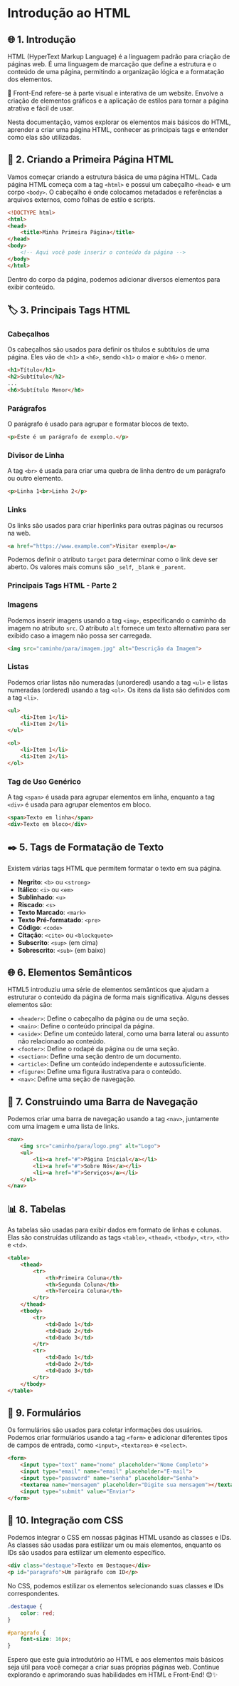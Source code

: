 # Introdução ao HTML 

## 🌐 1. Introdução

HTML (HyperText Markup Language) é a linguagem padrão para criação de páginas web. É uma linguagem de marcação que define a estrutura e o conteúdo de uma página, permitindo a organização lógica e a formatação dos elementos.

🎨 Front-End refere-se à parte visual e interativa de um website. Envolve a criação de elementos gráficos e a aplicação de estilos para tornar a página atrativa e fácil de usar.

Nesta documentação, vamos explorar os elementos mais básicos do HTML, aprender a criar uma página HTML, conhecer as principais tags e entender como elas são utilizadas.

## 🏁 2. Criando a Primeira Página HTML

Vamos começar criando a estrutura básica de uma página HTML. Cada página HTML começa com a tag `<html>` e possui um cabeçalho `<head>` e um corpo `<body>`. O cabeçalho é onde colocamos metadados e referências a arquivos externos, como folhas de estilo e scripts.

```html
<!DOCTYPE html>
<html>
<head>
    <title>Minha Primeira Página</title>
</head>
<body>
    <!-- Aqui você pode inserir o conteúdo da página -->
</body>
</html>
```

Dentro do corpo da página, podemos adicionar diversos elementos para exibir conteúdo.

## 🏷️ 3. Principais Tags HTML

### Cabeçalhos

Os cabeçalhos são usados para definir os títulos e subtítulos de uma página. Eles vão de `<h1>` a `<h6>`, sendo `<h1>` o maior e `<h6>` o menor.

```html
<h1>Título</h1>
<h2>Subtítulo</h2>
...
<h6>Subtítulo Menor</h6>
```

### Parágrafos

O parágrafo é usado para agrupar e formatar blocos de texto.

```html
<p>Este é um parágrafo de exemplo.</p>
```

### Divisor de Linha

A tag `<br>` é usada para criar uma quebra de linha dentro de um parágrafo ou outro elemento.

```html
<p>Linha 1<br>Linha 2</p>
```

### Links

Os links são usados para criar hiperlinks para outras páginas ou recursos na web.

```html
<a href="https://www.example.com">Visitar exemplo</a>
```

Podemos definir o atributo `target` para determinar como o link deve ser aberto. Os valores mais comuns são `_self`, `_blank` e `_parent`.

### Principais Tags HTML - Parte 2

### Imagens

Podemos inserir imagens usando a tag `<img>`, especificando o caminho da imagem no atributo `src`. O atributo `alt` fornece um texto alternativo para ser exibido caso a imagem não possa ser carregada.

```html
<img src="caminho/para/imagem.jpg" alt="Descrição da Imagem">
```

### Listas

Podemos criar listas não numeradas (unordered) usando a tag `<ul>` e listas numeradas (ordered) usando a tag `<ol>`. Os itens da lista são definidos com a tag `<li>`.

```html
<ul>
    <li>Item 1</li>
    <li>Item 2</li>
</ul>

<ol>
    <li>Item 1</li>
    <li>Item 2</li>
</ol>
```

### Tag de Uso Genérico

A tag `<span>` é usada para agrupar elementos em linha, enquanto a tag `<div>` é usada para agrupar elementos em bloco.

```html
<span>Texto em linha</span>
<div>Texto em bloco</div>
```

## ✒️ 5. Tags de Formatação de Texto

Existem várias tags HTML que permitem formatar o texto em sua página.

- **Negrito**: `<b>` ou `<strong>`
- **Itálico**: `<i>` ou `<em>`
- **Sublinhado**: `<u>`
- **Riscado**: `<s>`
- **Texto Marcado**: `<mark>`
- **Texto Pré-formatado**: `<pre>`
- **Código**: `<code>`
- **Citação**: `<cite>` ou `<blockquote>`
- **Subscrito**: `<sup>` (em cima)
- **Sobrescrito**: `<sub>` (em baixo)

## 🌐 6. Elementos Semânticos

HTML5 introduziu uma série de elementos semânticos que ajudam a estruturar o conteúdo da página de forma mais significativa. Alguns desses elementos são:

- `<header>`: Define o cabeçalho da página ou de uma seção.
- `<main>`: Define o conteúdo principal da página.
- `<aside>`: Define um conteúdo lateral, como uma barra lateral ou assunto não relacionado ao conteúdo.
- `<footer>`: Define o rodapé da página ou de uma seção.
- `<section>`: Define uma seção dentro de um documento.
- `<article>`: Define um conteúdo independente e autossuficiente.
- `<figure>`: Define uma figura ilustrativa para o conteúdo.
- `<nav>`: Define uma seção de navegação.

## 🚀 7. Construindo uma Barra de Navegação

Podemos criar uma barra de navegação usando a tag `<nav>`, juntamente com uma imagem e uma lista de links.

```html
<nav>
    <img src="caminho/para/logo.png" alt="Logo">
    <ul>
        <li><a href="#">Página Inicial</a></li>
        <li><a href="#">Sobre Nós</a></li>
        <li><a href="#">Serviços</a></li>
    </ul>
</nav>
```

## 📊 8. Tabelas

As tabelas são usadas para exibir dados em formato de linhas e colunas. Elas são construídas utilizando as tags `<table>`, `<thead>`, `<tbody>`, `<tr>`, `<th>` e `<td>`.

```html
<table>
    <thead>
        <tr>
            <th>Primeira Coluna</th>
            <th>Segunda Coluna</th>
            <th>Terceira Coluna</th>
        </tr>
    </thead>
    <tbody>
        <tr>
            <td>Dado 1</td>
            <td>Dado 2</td>
            <td>Dado 3</td>
        </tr>
        <tr>
            <td>Dado 1</td>
            <td>Dado 2</td>
            <td>Dado 3</td>
        </tr>
    </tbody>
</table>
```

## 📝 9. Formulários

Os formulários são usados para coletar informações dos usuários. Podemos criar formulários usando a tag `<form>` e adicionar diferentes tipos de campos de entrada, como `<input>`, `<textarea>` e `<select>`.

```html
<form>
    <input type="text" name="nome" placeholder="Nome Completo">
    <input type="email" name="email" placeholder="E-mail">
    <input type="password" name="senha" placeholder="Senha">
    <textarea name="mensagem" placeholder="Digite sua mensagem"></textarea>
    <input type="submit" value="Enviar">
</form>
```

## 💅 10. Integração com CSS

Podemos integrar o CSS em nossas páginas HTML usando as classes e IDs. As classes são usadas para estilizar um ou mais elementos, enquanto os IDs são usados para estilizar um elemento específico.

```html
<div class="destaque">Texto em Destaque</div>
<p id="paragrafo">Um parágrafo com ID</p>
```

No CSS, podemos estilizar os elementos selecionando suas classes e IDs correspondentes.

```css
.destaque {
    color: red;
}

#paragrafo {
    font-size: 16px;
}
```

Espero que este guia introdutório ao HTML e aos elementos mais básicos seja útil para você começar a criar suas próprias páginas web. Continue explorando e aprimorando suas habilidades em HTML e Front-End! 😊✨